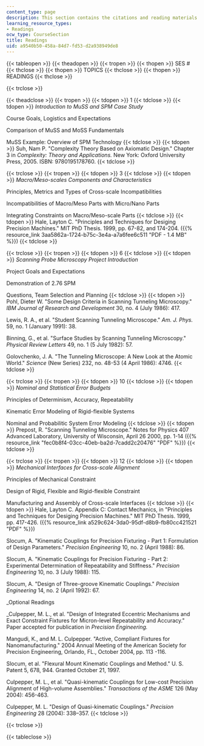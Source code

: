 ```yaml
---
content_type: page
description: This section contains the citations and reading materials.
learning_resource_types:
- Readings
ocw_type: CourseSection
title: Readings
uid: a9540b50-458a-84d7-fd53-d2a938949de8
---
```


{{< tableopen >}}
{{< theadopen >}}
{{< tropen >}}
{{< thopen >}}
SES #
{{< thclose >}}
{{< thopen >}}
TOPICS
{{< thclose >}}
{{< thopen >}}
READINGS
{{< thclose >}}

{{< trclose >}}

{{< theadclose >}}
{{< tropen >}}
{{< tdopen >}}
1
{{< tdclose >}}
{{< tdopen >}}
_Introduction to MuSS and SPM Case Study_  
  
Course Goals, Logistics and Expectations  
  
Comparison of MuSS and MoSS Fundamentals  
  
MuSS Example: Overview of SPM Technology
{{< tdclose >}}
{{< tdopen >}}
Suh, Nam P. "Complexity Theory Based on Axiomatic Design." Chapter 3 in _Complexity: Theory and Applications._ New York: Oxford University Press, 2005. ISBN: 9780195178760.
{{< tdclose >}}

{{< trclose >}}
{{< tropen >}}
{{< tdopen >}}
3
{{< tdclose >}}
{{< tdopen >}}
_Macro/Meso-scales Components and Characteristics_  
  
Principles, Metrics and Types of Cross-scale Incompatibilities  
  
Incompatibilities of Macro/Meso Parts with Micro/Nano Parts  
  
Integrating Constraints on Macro/Meso-scale Parts
{{< tdclose >}}
{{< tdopen >}}
Hale, Layton C. "Principles and Techniques for Desiging Precision Machines." MIT PhD Thesis. 1999, pp. 67-82, and 174-204. ({{% resource_link 3aa5862a-1724-b75c-3e4a-a7a6fee6c511 "PDF - 1.4 MB" %}})
{{< tdclose >}}

{{< trclose >}}
{{< tropen >}}
{{< tdopen >}}
6
{{< tdclose >}}
{{< tdopen >}}
_Scanning Probe Microscopy Project Introduction_  
  
Project Goals and Expectations  
  
Demonstration of 2.76 SPM  
  
Questions, Team Selection and Planning
{{< tdclose >}}
{{< tdopen >}}
Pohl, Dieter W. "Some Design Criteria in Scanning Tunneling Microscopy." _IBM Journal of Research and Development_ 30, no. 4 (July 1986): 417.  
  
Lewis, R. A., et al. "Student Scanning Tunneling Microscope." _Am. J. Phys._ 59, no. 1 (January 1991): 38.  
  
Binning, G., et al. "Surface Studies by Scanning Tunneling Microscopy." _Physical Review Letters_ 49, no. 1 (5 July 1982): 57.  
  
Golovchenko, J. A. "The Tunneling Microscope: A New Look at the Atomic World." _Science_ (New Series) 232, no. 48-53 (4 April 1986): 4746.
{{< tdclose >}}

{{< trclose >}}
{{< tropen >}}
{{< tdopen >}}
10
{{< tdclose >}}
{{< tdopen >}}
_Nominal and Statistical Error Budgets_  
  
Principles of Determinism, Accuracy, Repeatability  
  
Kinematic Error Modeling of Rigid-flexible Systems  
  
Nominal and Probabilitic System Error Modeling
{{< tdclose >}}
{{< tdopen >}}
Prepost, R. "Scanning Tunneling Microscope." Notes for Physics 407 Advanced Laboratory, University of Wisconsin, April 26 2000, pp. 1-14 ({{% resource_link "fec0b8f4-03cc-40eb-ba2d-7cadd2c20476" "PDF" %}})
{{< tdclose >}}

{{< trclose >}}
{{< tropen >}}
{{< tdopen >}}
12
{{< tdclose >}}
{{< tdopen >}}
_Mechanical Interfaces for Cross-scale Alignment_  
  
Principles of Mechanical Constraint  
  
Design of Rigid, Flexible and Rigid-flexible Constraint  
  
Manufacturing and Assembly of Cross-scale Interfaces
{{< tdclose >}}
{{< tdopen >}}
Hale, Layton C. Appendix C: Contact Mechanics, in "Principles and Techniques for Desiging Precision Machines." MIT PhD Thesis. 1999, pp. 417-426. ({{% resource_link a529c624-3da0-95df-d8b9-fb80cc421521 "PDF" %}})  
  
Slocum, A. "Kinematic Couplings for Precision Fixturing - Part 1: Formulation of Design Parameters." _Precision Engineering_ 10, no. 2 (April 1988): 86.  
  
Slocum, A. "Kinematic Couplings for Precision Fixturing - Part 2: Experimental Determination of Repeatability and Stiffness." _Precision Engineering_ 10, no. 3 (July 1988): 115.  
  
Slocum, A. "Design of Three-groove Kinematic Couplings." _Precision Engineering_ 14, no. 2 (April 1992): 67.  
  
_Optional Readings  
  
_Culpepper, M. L., et al. "Design of Integrated Eccentric Mechanisms and Exact Constraint Fixtures for Micron-level Repeatability and Accuracy." Paper accepted for publication in _Precision Engineering._  
  
Mangudi, K., and M. L. Culpepper. "Active, Compliant Fixtures for Nanomanufacturing." 2004 Annual Meeting of the American Society for Precision Engineering, Orlando, FL., October 2004, pp. 113 -116.  
  
Slocum, et al. "Flexural Mount Kinematic Couplings and Method." U. S. Patent 5, 678, 944. Granted October 21, 1997.  
  
Culpepper, M. L., et al. "Quasi-kinematic Couplings for Low-cost Precision Alignment of High-volume Assemblies." _Transactions of the ASME_ 126 (May 2004): 456-463.  
  
Culpepper, M. L. "Design of Quasi-kinematic Couplings." _Precision Engineering_ 28 (2004): 338–357.
{{< tdclose >}}

{{< trclose >}}

{{< tableclose >}}